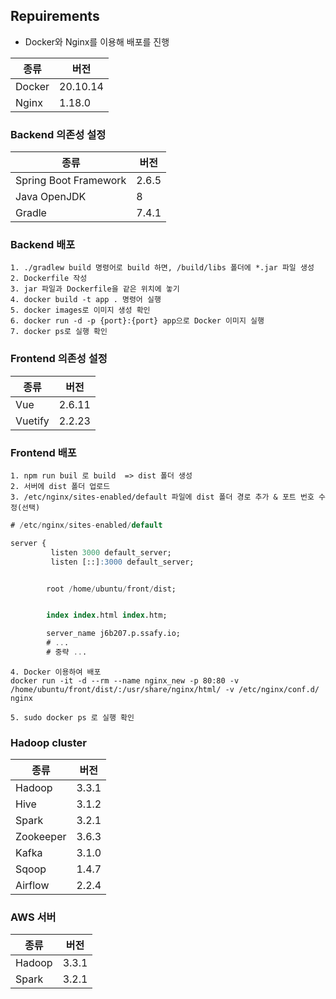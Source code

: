 ## Repuirements

- Docker와 Nginx를 이용해 배포를 진행

| 종류   | 버전     |
| ------ | -------- |
| Docker | 20.10.14 |
| Nginx  | 1.18.0   |

### Backend 의존성 설정

| 종류                  | 버전  |
| --------------------- | ----- |
| Spring Boot Framework | 2.6.5 |
| Java OpenJDK          | 8     |
| Gradle                | 7.4.1 |

### Backend 배포

    1. ./gradlew build 명령어로 build 하면, /build/libs 폴더에 *.jar 파일 생성
    2. Dockerfile 작성
    3. jar 파일과 Dockerfile을 같은 위치에 놓기
    4. docker build -t app . 명령어 실행
    5. docker images로 이미지 생성 확인
    6. docker run -d -p {port}:{port} app으로 Docker 이미지 실행
    7. docker ps로 실행 확인


### Frontend 의존성 설정

| 종류                  | 버전  |
| --------------------- | ----- |
| Vue                   | 2.6.11|
| Vuetify               | 2.2.23|


### Frontend 배포 

```
1. npm run buil 로 build  => dist 폴더 생성 
2. 서버에 dist 폴더 업로드 
3. /etc/nginx/sites-enabled/default 파일에 dist 폴더 경로 추가 & 포트 번호 수정(선택)
```

```sql
# /etc/nginx/sites-enabled/default 

server {
         listen 3000 default_server;
         listen [::]:3000 default_server;


        root /home/ubuntu/front/dist;


        index index.html index.htm;

        server_name j6b207.p.ssafy.io;
		# ...
		# 중략 ...

```

```
4. Docker 이용하여 배포 
docker run -it -d --rm --name nginx_new -p 80:80 -v /home/ubuntu/front/dist/:/usr/share/nginx/html/ -v /etc/nginx/conf.d/ nginx
```

```
5. sudo docker ps 로 실행 확인
```


### Hadoop cluster
| 종류                  | 버전  |
| --------------------- | ----- |
| Hadoop                | 3.3.1 |
| Hive                  | 3.1.2 |
| Spark                 | 3.2.1 |
| Zookeeper             | 3.6.3 |
| Kafka                 | 3.1.0 |
| Sqoop                 | 1.4.7 |
| Airflow               | 2.2.4 |

### AWS 서버
| 종류                  | 버전  |
| --------------------- | ----- |
| Hadoop                | 3.3.1 |
| Spark                 | 3.2.1 |

